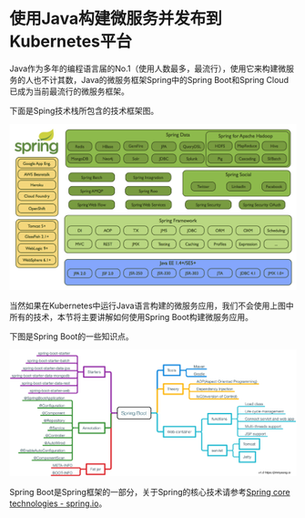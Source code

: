 # 使用Java构建微服务并发布到Kubernetes平台

Java作为多年的编程语言届的No.1（使用人数最多，最流行），使用它来构建微服务的人也不计其数，Java的微服务框架Spring中的Spring Boot和Spring Cloud已成为当前最流行的微服务框架。

下面是Sping技术栈所包含的技术框架图。

![Spring&#x6280;&#x672F;&#x6808;](../../../.gitbook/assets/spring-stack.png)

当然如果在Kubernetes中运行Java语言构建的微服务应用，我们不会使用上图中所有的技术，本节将主要讲解如何使用Spring Boot构建微服务应用。

下图是Spring Boot的一些知识点。

![Spring Boot&#x7684;&#x77E5;&#x8BC6;&#x70B9;](../../../.gitbook/assets/spring-boot-note-spots.png)

Spring Boot是Spring框架的一部分，关于Spring的核心技术请参考[Spring core technologies - spring.io](https://docs.spring.io/spring/docs/current/spring-framework-reference/core.html)。

